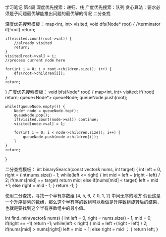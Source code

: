 学习笔记
第4周
深度优先搜索：递归、栈
广度优先搜索：队列
贪心算法：要求必须是子问题最优解能推出问题的最优解的情况
二分查找

深度优先搜索模板：
map<int, int> visited;
void dfs(Node* root) {
	//terminator
	if(!root) return;

	if(visited.count(root->val)) {
		//already visited
		return;
	}
	visited[root->val] = i;
	//process current node here

	for(int i = 0; i < root->children.size(); i++) {
		dfs(root->children[i]);
	}
	return;
}
广度优先搜索模板：
void bfs(Node* root) {
	map<int, int> visited;
	if(!root) return;
	queue<Node*> queueNode;
	queueNode.push(root);

	while(!queueNode.empty()) {
	    Node* node = queueNode.top();
	    queueNode.pop();
	    if(visited.count(node->val)) continue;
	    visited[node->val] = 1;

	    for(int i = 0; i < node->children.size(); i++) {
	    	queueNode.push(node->children[i]);
	    }
    }
    return;
}

二分查找模板：
int binarySearch(const vector<int>& nums, int target) {
	int left = 0, right = (int)nums.size() - 1;
	while(left <= right) {
	    int mid = left + (right - left) / 2;
	    if(nums[mid] == target) return mid;
	    else if(nums[mid] < target) left = mid +1;
	    else right = mid - 1;
    }
    return -1;
}

使用二分查找，寻找一个半有序数组 [4, 5, 6, 7, 0, 1, 2] 中间无序的地方
假设这是一个升序排列的数组，那么这个半有序的数组可以看做是升序数组旋转后的结果，也就是要找到这个半有序数组中的最小值。

int find_min(vector<int>& nums) {
	int left = 0, right = nums.size() - 1, mid = 0;
	if(right == -1) return -1;
	while(left < right) {
	    mid = left +(right - left) / 2;
	    if(nums[mid] > nums[right]) left = mid + 1;
	    else right = mid ；
	}
	return left;
} 
